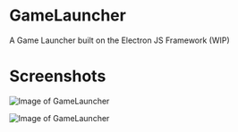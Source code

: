 # GameLauncher
A Game Launcher built on the Electron JS Framework (WIP)

# Screenshots
![Image of GameLauncher](https://file.darrellvs.nl/f/275033.png)

![Image of GameLauncher](https://file.darrellvs.nl/f/235e41.png)
